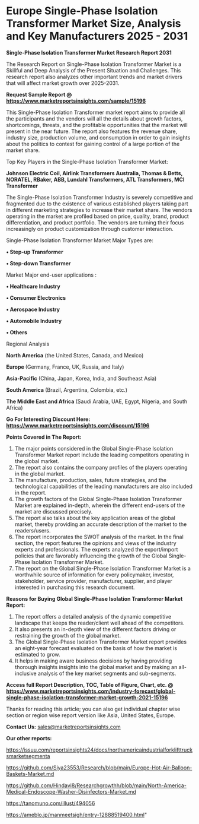 # Europe Single-Phase Isolation Transformer Market Size, Analysis and Key Manufacturers 2025 - 2031

<strong>Single-Phase Isolation Transformer Market Research Report 2031</strong>

The Research Report on Single-Phase Isolation Transformer Market is a Skillful and Deep Analysis of the Present Situation and Challenges. This research report also analyzes other important trends and market drivers that will affect market growth over 2025-2031.

<strong>Request Sample Report @ <a href=https://www.marketreportsinsights.com/sample/15196>https://www.marketreportsinsights.com/sample/15196</a></strong>

This Single-Phase Isolation Transformer market report aims to provide all the participants and the vendors will all the details about growth factors, shortcomings, threats, and the profitable opportunities that the market will present in the near future. The report also features the revenue share, industry size, production volume, and consumption in order to gain insights about the politics to contest for gaining control of a large portion of the market share.

Top Key Players in the Single-Phase Isolation Transformer Market:

<strong>Johnson Electric Coil, Airlink Transformers Australia, Thomas & Betts, NORATEL, RBaker, ABB, Lundahl Transformers, ATL Transformers, MCI Transformer</strong>

The Single-Phase Isolation Transformer Industry is severely competitive and fragmented due to the existence of various established players taking part in different marketing strategies to increase their market share. The vendors operating in the market are profiled based on price, quality, brand, product differentiation, and product portfolio. The vendors are turning their focus increasingly on product customization through customer interaction.

Single-Phase Isolation Transformer Market Major Types are:

<strong>• Step-up Transformer

• Step-down Transformer</strong>

Market Major end-user applications :

<strong>• Healthcare Industry

• Consumer Electronics

• Aerospace Industry

• Automobile Industry

• Others</strong>

Regional Analysis

</u><strong><b>North America</b></strong> (the United States, Canada, and Mexico)

<strong><b>Europe </b></strong>(Germany, France, UK, Russia, and Italy)

<strong><b>Asia-Pacific</b></strong> (China, Japan, Korea, India, and Southeast Asia)

<strong><b>South America</b></strong> (Brazil, Argentina, Colombia, etc.)

<strong><b>The Middle East and Africa</b></strong> (Saudi Arabia, UAE, Egypt, Nigeria, and South Africa)

<strong>Go For Interesting Discount Here: <a href=https://www.marketreportsinsights.com/discount/15196>https://www.marketreportsinsights.com/discount/15196</a></strong>

<strong>Points Covered in The Report:</strong>
<ol>
  <li>The major points considered in the Global Single-Phase Isolation Transformer Market report include the leading competitors operating in the global market.</li>
  <li>The report also contains the company profiles of the players operating in the global market.</li>
  <li>The manufacture, production, sales, future strategies, and the technological capabilities of the leading manufacturers are also included in the report.</li>
  <li>The growth factors of the Global Single-Phase Isolation Transformer Market are explained in-depth, wherein the different end-users of the market are discussed precisely.</li>
  <li>The report also talks about the key application areas of the global market, thereby providing an accurate description of the market to the readers/users.</li>
  <li>The report incorporates the SWOT analysis of the market. In the final section, the report features the opinions and views of the industry experts and professionals. The experts analyzed the export/import policies that are favorably influencing the growth of the Global Single-Phase Isolation Transformer Market.</li>
  <li>The report on the Global Single-Phase Isolation Transformer Market is a worthwhile source of information for every policymaker, investor, stakeholder, service provider, manufacturer, supplier, and player interested in purchasing this research document.</li>
</ol>
<strong>Reasons for Buying Global Single-Phase Isolation Transformer Market Report:</strong>

<ol>
  <li>The report offers a detailed analysis of the dynamic competitive landscape that keeps the reader/client well ahead of the competitors.</li>
  <li>It also presents an in-depth view of the different factors driving or restraining the growth of the global market.</li>
  <li>The Global Single-Phase Isolation Transformer Market report provides an eight-year forecast evaluated on the basis of how the market is estimated to grow.</li>
  <li>It helps in making aware business decisions by having providing thorough insights insights into the global market and by making an all-inclusive analysis of the key market segments and sub-segments.</li>
</ol>
<strong>Access full Report Description, TOC, Table of Figure, Chart, etc. @ <a href=https://www.marketreportsinsights.com/industry-forecast/global-single-phase-isolation-transformer-market-growth-2021-15196>https://www.marketreportsinsights.com/industry-forecast/global-single-phase-isolation-transformer-market-growth-2021-15196</a></strong>


Thanks for reading this article; you can also get individual chapter wise section or region wise report version like Asia, United States, Europe.

<strong>Contact Us:</strong>
sales@marketreportsinsights.com

<strong>Our other reports:</strong>

<a href=https://issuu.com/reportsinsights24/docs/northamericaindustrialforklifttrucksmarketsegmenta>https://issuu.com/reportsinsights24/docs/northamericaindustrialforklifttrucksmarketsegmenta</a>

<a href=https://github.com/Siya23553/Research/blob/main/Europe-Hot-Air-Balloon-Baskets-Market.md>https://github.com/Siya23553/Research/blob/main/Europe-Hot-Air-Balloon-Baskets-Market.md</a>

<a href=https://github.com/Hindavi8/Researchgrowthh/blob/main/North-America-Medical-Endoscope-Washer-Disinfectors-Market.md>https://github.com/Hindavi8/Researchgrowthh/blob/main/North-America-Medical-Endoscope-Washer-Disinfectors-Market.md</a>

<a href=https://tanomuno.com/illust/494056>https://tanomuno.com/illust/494056</a>

<a href=https://ameblo.jp/manmeetsigh/entry-12888519400.html>https://ameblo.jp/manmeetsigh/entry-12888519400.html</a>"
